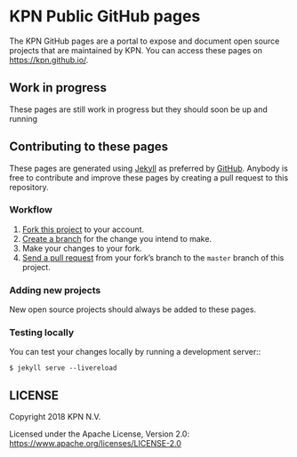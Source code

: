 # KPN Public GitHub pages
The KPN GitHub pages are a portal to expose and document open source projects that are maintained by KPN.
You can access these pages on https://kpn.github.io/.

## Work in progress
These pages are still work in progress but they should soon be up and running

## Contributing to these pages
These pages are generated using [Jekyll][jekyll] as preferred by [GitHub][github-jekyll].
Anybody is free to contribute and improve these pages by creating a pull request to this repository.

[jekyll]: https://jekyllrb.com/
[github-jekyll]: https://help.github.com/articles/using-jekyll-as-a-static-site-generator-with-github-pages/

### Workflow
1. [Fork this project][fork] to your account.
2. [Create a branch][branch] for the change you intend to make.
3. Make your changes to your fork.
4. [Send a pull request][pr] from your fork’s branch to the `master` branch of this project.

[fork]: https://help.github.com/articles/fork-a-repo/
[branch]: https://help.github.com/articles/creating-and-deleting-branches-within-your-repository
[pr]: https://help.github.com/articles/using-pull-requests/

### Adding new projects
New open source projects should always be added to these pages.

### Testing locally
You can test your changes locally by running a development server::

    $ jekyll serve --livereload

## LICENSE
Copyright 2018 KPN N.V.

Licensed under the Apache License, Version 2.0: https://www.apache.org/licenses/LICENSE-2.0